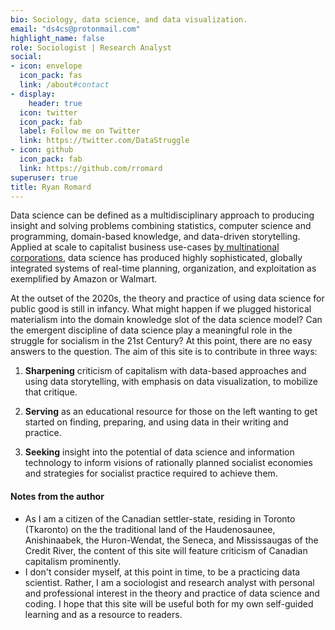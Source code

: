 ```yaml
---
bio: Sociology, data science, and data visualization.
email: "ds4cs@protonmail.com"
highlight_name: false
role: Sociologist | Research Analyst
social:
- icon: envelope
  icon_pack: fas
  link: /about#contact
- display:
    header: true
  icon: twitter
  icon_pack: fab
  label: Follow me on Twitter
  link: https://twitter.com/DataStruggle
- icon: github
  icon_pack: fab
  link: https://github.com/rromard
superuser: true
title: Ryan Romard
---
```


Data science can be defined as a multidisciplinary approach to producing insight and solving problems combining statistics, computer science and programming, domain-based knowledge, and data-driven storytelling. Applied at scale to capitalist business use-cases [by multinational corporations](https://www.worldcat.org/title/peoples-republic-of-walmart-how-the-worlds-biggest-corporations-are-laying-the-foundation-for-socialism/oclc/1060586318), data science has produced highly sophisticated, globally integrated systems of real-time planning, organization, and exploitation as exemplified by Amazon or Walmart.  

At the outset of the 2020s, the theory and practice of using data science for public good is still in infancy. What might happen if we plugged historical materialism into the domain knowledge slot of the data science model? Can the emergent discipline of data science play a meaningful role in the struggle for socialism in the 21st Century? At this point, there are no easy answers to the question. The aim of this site is to contribute in three ways:        

1. **Sharpening** criticism of capitalism with data-based approaches and using data storytelling, with emphasis on data visualization, to mobilize that critique.   

2. **Serving** as an educational resource for those on the left wanting to get started on finding, preparing, and using data in their writing and practice.

3. **Seeking** insight into the potential of data science and information technology to inform visions of rationally planned socialist economies and strategies for socialist practice required to achieve them.

#### Notes from the author 

- As I am a citizen of the Canadian settler-state, residing in Toronto (Tkaronto) on the the traditional land of the Haudenosaunee, Anishinaabek, the Huron-Wendat, the Seneca, and Mississaugas of the Credit River, the content of this site will feature criticism of Canadian capitalism prominently.
- I don't consider myself, at this point in time, to be a practicing data scientist. Rather, I am a sociologist and research analyst with personal and professional interest in the theory and practice of data science and coding. I hope that this site will be useful both for my own self-guided learning and as a resource to readers.



